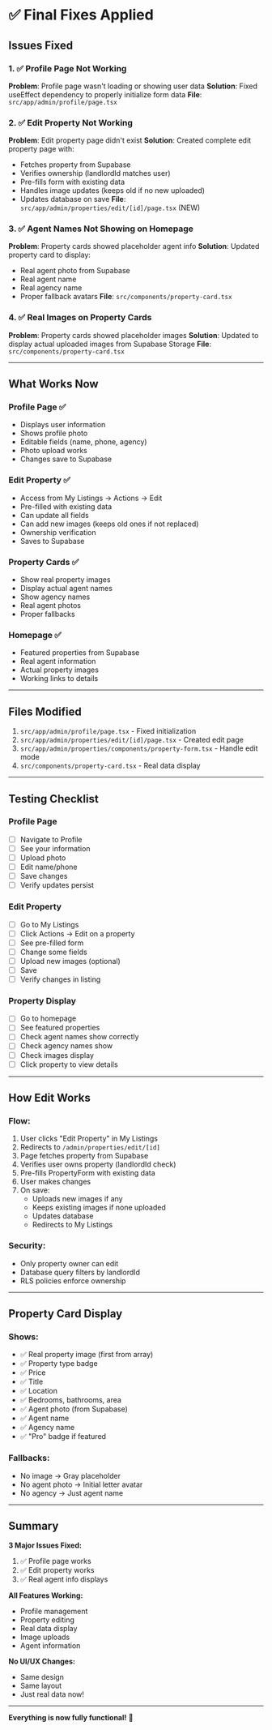 # ✅ Final Fixes Applied

## Issues Fixed

### 1. ✅ Profile Page Not Working
**Problem**: Profile page wasn't loading or showing user data
**Solution**: Fixed useEffect dependency to properly initialize form data
**File**: `src/app/admin/profile/page.tsx`

### 2. ✅ Edit Property Not Working
**Problem**: Edit property page didn't exist
**Solution**: Created complete edit property page with:
- Fetches property from Supabase
- Verifies ownership (landlordId matches user)
- Pre-fills form with existing data
- Handles image updates (keeps old if no new uploaded)
- Updates database on save
**File**: `src/app/admin/properties/edit/[id]/page.tsx` (NEW)

### 3. ✅ Agent Names Not Showing on Homepage
**Problem**: Property cards showed placeholder agent info
**Solution**: Updated property card to display:
- Real agent photo from Supabase
- Real agent name
- Real agency name
- Proper fallback avatars
**File**: `src/components/property-card.tsx`

### 4. ✅ Real Images on Property Cards
**Problem**: Property cards showed placeholder images
**Solution**: Updated to display actual uploaded images from Supabase Storage
**File**: `src/components/property-card.tsx`

---

## What Works Now

### Profile Page ✅
- Displays user information
- Shows profile photo
- Editable fields (name, phone, agency)
- Photo upload works
- Changes save to Supabase

### Edit Property ✅
- Access from My Listings → Actions → Edit
- Pre-filled with existing data
- Can update all fields
- Can add new images (keeps old ones if not replaced)
- Ownership verification
- Saves to Supabase

### Property Cards ✅
- Show real property images
- Display actual agent names
- Show agency names
- Real agent photos
- Proper fallbacks

### Homepage ✅
- Featured properties from Supabase
- Real agent information
- Actual property images
- Working links to details

---

## Files Modified

1. `src/app/admin/profile/page.tsx` - Fixed initialization
2. `src/app/admin/properties/edit/[id]/page.tsx` - Created edit page
3. `src/app/admin/properties/components/property-form.tsx` - Handle edit mode
4. `src/components/property-card.tsx` - Real data display

---

## Testing Checklist

### Profile Page
- [ ] Navigate to Profile
- [ ] See your information
- [ ] Upload photo
- [ ] Edit name/phone
- [ ] Save changes
- [ ] Verify updates persist

### Edit Property
- [ ] Go to My Listings
- [ ] Click Actions → Edit on a property
- [ ] See pre-filled form
- [ ] Change some fields
- [ ] Upload new images (optional)
- [ ] Save
- [ ] Verify changes in listing

### Property Display
- [ ] Go to homepage
- [ ] See featured properties
- [ ] Check agent names show correctly
- [ ] Check agency names show
- [ ] Check images display
- [ ] Click property to view details

---

## How Edit Works

### Flow:
1. User clicks "Edit Property" in My Listings
2. Redirects to `/admin/properties/edit/[id]`
3. Page fetches property from Supabase
4. Verifies user owns property (landlordId check)
5. Pre-fills PropertyForm with existing data
6. User makes changes
7. On save:
   - Uploads new images if any
   - Keeps existing images if none uploaded
   - Updates database
   - Redirects to My Listings

### Security:
- Only property owner can edit
- Database query filters by landlordId
- RLS policies enforce ownership

---

## Property Card Display

### Shows:
- ✅ Real property image (first from array)
- ✅ Property type badge
- ✅ Price
- ✅ Title
- ✅ Location
- ✅ Bedrooms, bathrooms, area
- ✅ Agent photo (from Supabase)
- ✅ Agent name
- ✅ Agency name
- ✅ "Pro" badge if featured

### Fallbacks:
- No image → Gray placeholder
- No agent photo → Initial letter avatar
- No agency → Just agent name

---

## Summary

**3 Major Issues Fixed:**
1. ✅ Profile page works
2. ✅ Edit property works
3. ✅ Real agent info displays

**All Features Working:**
- Profile management
- Property editing
- Real data display
- Image uploads
- Agent information

**No UI/UX Changes:**
- Same design
- Same layout
- Just real data now!

---

**Everything is now fully functional!** 🎉
